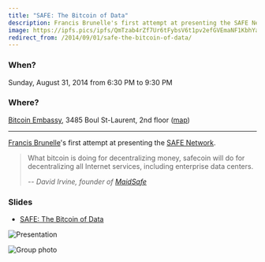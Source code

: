 ```yaml
---
title: "SAFE: The Bitcoin of Data"
description: Francis Brunelle's first attempt at presenting the SAFE Network.
image: https://ipfs.pics/ipfs/QmTzab4rZf7Ur6tFybsV6t1pv2efGVEmaNF1KbhYaobUKT
redirect_from: /2014/09/01/safe-the-bitcoin-of-data/
---
```


### When?
Sunday, August 31, 2014 from 6:30 PM to 9:30 PM

### Where?
[Bitcoin Embassy](http://bitcoinembassy.ca/about-us/), 3485 Boul St-Laurent, 2nd floor ([map](https://goo.gl/maps/BfhfcmsDp8G2))

---

[Francis Brunelle](https://frabrunelle.com/)'s first attempt at presenting the [SAFE Network](https://safenetwork.org/).

> What bitcoin is doing for decentralizing money, safecoin will do for decentralizing all Internet services, including enterprise data centers.
>
> -- *David Irvine, founder of [MaidSafe](http://maidsafe.net/)*

### Slides

* [SAFE: The Bitcoin of Data](https://docs.google.com/presentation/d/1SUera4Vl4qjy5miqQgbu4VRr_5uaXq4gcYt2K6UluiU/pub?start=false&loop=false&delayms=3000)

![Presentation](https://ipfs.pics/ipfs/QmbH8ZQch3hrwvVKBbyWpYQyN1eBTe5WN3dStNHAdcizV6)

![Group photo](https://ipfs.pics/ipfs/QmTzab4rZf7Ur6tFybsV6t1pv2efGVEmaNF1KbhYaobUKT)
